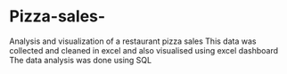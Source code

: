 # Pizza-sales-
Analysis and visualization of a restaurant pizza sales 
This data was collected and cleaned in excel and also visualised using excel dashboard
The data analysis was done using SQL


